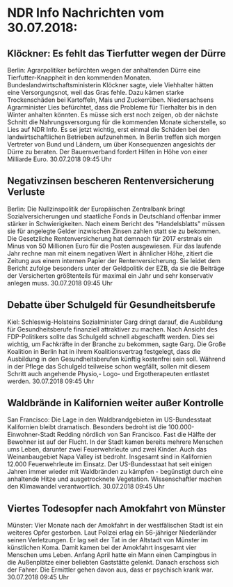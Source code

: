 # NDR Info Nachrichten vom 30.07.2018:


## Klöckner: Es fehlt das Tierfutter wegen der Dürre
Berlin: Agrarpolitiker befürchten wegen der anhaltenden Dürre eine Tierfutter-Knappheit in den kommenden Monaten. Bundeslandwirtschaftsministerin Klöckner sagte, viele Viehhalter hätten eine Versorgungsnot, weil das Gras fehle. Dazu kämen starke Trockenschäden bei Kartoffeln, Mais und Zuckerrüben. Niedersachsens Agrarminister Lies befürchtet, dass die Probleme für Tierhalter bis in den Winter anhalten könnten. Es müsse sich erst noch zeigen, ob der nächste Schnitt die Nahrungsversorgung für die kommenden Monate sicherstelle, so Lies auf NDR Info. Es sei jetzt wichtig, erst einmal die Schäden bei den landwirtschaftlichen Betrieben aufzunehmen. In Berlin treffen sich morgen Vertreter von Bund und Ländern, um über Konsequenzen angesichts der Dürre zu beraten. Der Bauernverband fordert Hilfen in Höhe von einer Milliarde Euro. 30.07.2018 09:45 Uhr 

## Negativzinsen bescheren Rentenversicherung Verluste
Berlin: Die Nullzinspolitik der Europäischen Zentralbank bringt Sozialversicherungen und staatliche Fonds in Deutschland offenbar immer stärker in Schwierigkeiten. Nach einem Bericht des "Handelsblatts" müssen sie für angelegte Gelder inzwischen Zinsen zahlen statt sie zu bekommen. Die Gesetzliche Rentenversicherung hat demnach für 2017 erstmals ein Minus von 50 Millionen Euro für die Posten ausgewiesen. Für das laufende Jahr rechne man mit einem negativen Wert in ähnlicher Höhe, zitiert die Zeitung aus einem internen Papier der Rentenversicherung. Sie leidet dem Bericht zufolge besonders unter der Geldpolitik der EZB, da sie die Beiträge der Versicherten größtenteils für maximal ein Jahr und sehr konservativ anlegen muss. 30.07.2018 09:45 Uhr 

## Debatte über Schulgeld für Gesundheitsberufe
Kiel: Schleswig-Holsteins Sozialminister Garg dringt darauf, die Ausbildung für Gesundheitsberufe finanziell attraktiver zu machen. Nach Ansicht des FDP-Politikers sollte das Schulgeld schnell abgeschafft werden. Dies sei wichtig, um Fachkräfte in der Branche zu bekommen, sagte Garg. Die Große Koalition in Berlin hat in ihrem Koalitionsvertrag festgelegt, dass die Ausbildung in den Gesundheitsberufen künftig kostenfrei sein soll. Während in der Pflege das Schulgeld teilweise schon wegfällt, sollen mit diesem Schritt auch angehende Physio,- Logo- und Ergotherapeuten entlastet werden. 30.07.2018 09:45 Uhr 

## Waldbrände in Kalifornien weiter außer Kontrolle
San Francisco:	Die Lage in den Waldbrandgebieten im US-Bundesstaat Kalifornien bleibt dramatisch. Besonders bedroht ist die 100.000-Einwohner-Stadt Redding nördlich von San Francisco. Fast die Hälfte der Bewohner ist auf der Flucht. In der Stadt kamen bereits mehrere Menschen ums Leben, darunter zwei Feuerwehrleute und zwei Kinder. Auch das Weinanbaugebiet Napa Valley ist bedroht. Insgesamt sind in Kalifornien 12.000 Feuerwehrleute im Einsatz. Der US-Bundesstaat hat seit einigen Jahren immer wieder mit Waldbränden zu kämpfen - begünstigt durch eine anhaltende Hitze und ausgetrocknete Vegetation. Wissenschaftler machen den Klimawandel verantwortlich. 30.07.2018 09:45 Uhr 

## Viertes Todesopfer nach Amokfahrt von Münster
Münster:	Vier Monate nach der Amokfahrt in der westfälischen Stadt ist ein weiteres Opfer gestorben. Laut Polizei erlag ein 56-jähriger Niederländer seinen Verletzungen. Er lag seit der Tat in der Altstadt von Münster im künstlichen Koma. Damit kamen bei der Amokfahrt insgesamt vier Menschen ums Leben. Anfang April hatte ein Mann einen Campingbus in die Außenplätze einer beliebten Gaststätte gelenkt. Danach erschoss sich der Fahrer. Die Ermittler gehen davon aus, dass er psychisch krank war. 30.07.2018 09:45 Uhr 
